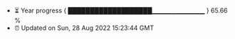 - ⏳ Year progress { ███████████████████▁▁▁▁▁▁▁▁▁▁▁ } 65.66 %
- ⏰ Updated on Sun, 28 Aug 2022 15:23:44 GMT

